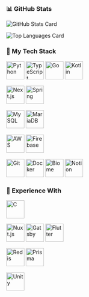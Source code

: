 ### 📊 GitHub Stats

![GitHub Stats Card](https://github-readme-stats.vercel.app/api?username=kani3camp&show_icons=true&count_private=true&theme=tokyonight)

![Top Languages Card](https://github-readme-stats.vercel.app/api/top-langs/?username=kani3camp&theme=tokyonight)


### 🚀 My Tech Stack
<!--
NOTE: 
GitHubのデフォルトCSS (text-decoration: underline) により、<a>タグ内の改行文字にも
下線が描画されてしまう。
aタグとimgタグを同じ行に詰めることで改行文字を削除し、下線表示を防いでいる。
-->

<!-- Programming Languages -->
<a href="https://www.python.org"><img src="https://cdn.jsdelivr.net/gh/devicons/devicon@latest/icons/python/python-original-wordmark.svg"
       alt="Python" width="48"/></a>
<a href="https://www.typescriptlang.org/"><img src="https://cdn.jsdelivr.net/gh/devicons/devicon@latest/icons/typescript/typescript-plain.svg"
       alt="TypeScript" width="48"/></a>
<a href="https://go.dev"><img src="https://cdn.jsdelivr.net/gh/devicons/devicon@latest/icons/go/go-original-wordmark.svg"
       alt="Go" width="48"/></a>
<a href="https://kotlinlang.org/"><img src="https://cdn.jsdelivr.net/gh/devicons/devicon@latest/icons/kotlin/kotlin-plain-wordmark.svg"
       alt="Kotlin" width="48"/></a>

<!-- Frameworks & Libraries -->
<a href="https://nextjs.org/"><img src="https://cdn.jsdelivr.net/gh/devicons/devicon@latest/icons/nextjs/nextjs-original-wordmark.svg"
       alt="Next.js" width="48"/></a>
<a href="https://spring.io/"><img src="https://cdn.jsdelivr.net/gh/devicons/devicon@latest/icons/spring/spring-original-wordmark.svg"
       alt="Spring" width="48"/></a>

<!-- Databases -->
<a href="https://www.mysql.com/"><img src="https://cdn.jsdelivr.net/gh/devicons/devicon@latest/icons/mysql/mysql-plain-wordmark.svg"
       alt="MySQL" width="48"/></a>
<a href="https://mariadb.org/"><img src="https://cdn.jsdelivr.net/gh/devicons/devicon@latest/icons/mariadb/mariadb-original-wordmark.svg"
       alt="MariaDB" width="48"/></a>

<!-- Cloud & Services -->
<a href="https://aws.amazon.com/"><img src="https://cdn.jsdelivr.net/gh/devicons/devicon@latest/icons/amazonwebservices/amazonwebservices-plain-wordmark.svg"
       alt="AWS" width="48"/></a>
<a href="https://firebase.google.com/"><img src="https://cdn.jsdelivr.net/gh/devicons/devicon@latest/icons/firebase/firebase-plain-wordmark.svg"
       alt="Firebase" width="48"/></a>

<!-- Development Tools -->
<a href="https://git-scm.com/"><img src="https://cdn.jsdelivr.net/gh/devicons/devicon@latest/icons/git/git-plain-wordmark.svg"
       alt="Git" width="48"/></a>
<a href="https://www.docker.com/"><img src="https://cdn.jsdelivr.net/gh/devicons/devicon@latest/icons/docker/docker-plain-wordmark.svg"
       alt="Docker" width="48"/></a>
<a href="https://biomejs.dev/"><img src="https://cdn.jsdelivr.net/gh/devicons/devicon@latest/icons/biome/biome-plain-wordmark.svg"
       alt="Biome" width="48"/></a>
<a href="https://www.notion.com/"><img src="https://cdn.jsdelivr.net/gh/devicons/devicon@latest/icons/notion/notion-original.svg"
       alt="Notion" width="48"/></a>


### 🔧 Experience With

<!-- Programming Languages -->
<a href="https://www.cprogramming.com/"><img src="https://cdn.jsdelivr.net/gh/devicons/devicon@latest/icons/c/c-original.svg"
       alt="C" width="48"/></a>

<!-- Frameworks & Libraries -->
<a href="https://nuxt.com/"><img src="https://cdn.jsdelivr.net/gh/devicons/devicon@latest/icons/nuxtjs/nuxtjs-original-wordmark.svg"
       alt="Nuxt.js" width="48"/></a>
<a href="https://gatsbyjs.com/"><img src="https://cdn.jsdelivr.net/gh/devicons/devicon@latest/icons/gatsby/gatsby-plain-wordmark.svg"
       alt="Gatsby" width="48"/></a>
<a href="https://flutter.dev/"><img src="https://cdn.jsdelivr.net/gh/devicons/devicon@latest/icons/flutter/flutter-original.svg"
       alt="Flutter" width="48"/></a>

<!-- Database & ORM -->
<a href="https://redis.io/"><img src="https://cdn.jsdelivr.net/gh/devicons/devicon@latest/icons/redis/redis-plain-wordmark.svg"
       alt="Redis" width="48"/></a>
<a href="https://www.prisma.io/"><img src="https://cdn.jsdelivr.net/gh/devicons/devicon@latest/icons/prisma/prisma-original-wordmark.svg"
       alt="Prisma" width="48"/></a>

<!-- Game Development -->
<a href="https://unity.com/"><img src="https://cdn.jsdelivr.net/gh/devicons/devicon@latest/icons/unity/unity-plain-wordmark.svg"
       alt="Unity" width="48"/></a>


